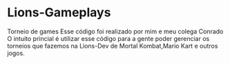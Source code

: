 # Lions-Gameplays
Torneio de games
Esse código foi realizado por mim e meu colega Conrado
O intuito princial é utilizar esse código para a gente poder gerenciar os torneios que fazemos na Lions-Dev de Mortal Kombat,Mario Kart e outros jogos.
